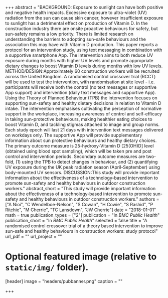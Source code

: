+++
abstract = "BACKGROUND: Exposure to sunlight can have both positive and negative health impacts. Excessive exposure to ultra-violet (UV) radiation from the sun can cause skin cancer, however insufficient exposure to sunlight has a detrimental effect on production of Vitamin D. In the construction industry there are onsite proactive behaviours for safety, but sun-safety remains a low priority. There is limited research on understanding the barriers to adopting sun-safe behaviours and the association this may have with Vitamin D production. This paper reports a protocol for an intervention study, using text messaging in combination with a supportive smartphone App. The intervention aims to both reduce UV exposure during months with higher UV levels and promote appropriate dietary changes to boost Vitamin D levels during months with low UV levels. METHOD/DESIGN:Approximately 60 construction workers will be recruited across the United Kingdom. A randomised control crossover trial (RCCT) will be used to test the intervention, with randomisation at site level - i.e. participants will receive both the control (no text messages or supportive App support) and intervention (daily text messages and supportive App). Using the Theory of Planned Behaviour (TPB) the intervention focuses on supporting sun-safety and healthy dietary decisions in relation to Vitamin D intake. The intervention emphasises cultivating the perception of normative support in the workplace, increasing awareness of control and self-efficacy in taking sun-protective behaviours, making healthier eating choices to boost Vitamin D, and tackling stigmas attached to image and group norms. Each study epoch will last 21 days with intervention text messages delivered on workdays only. The supportive App will provide supplementary information about sun protective behaviours and healthy dietary choices. The primary outcome measure is 25-hydroxy-Vitamin D [25(OH)D] level (obtained using blood spot sampling), which will be taken pre and post control and intervention periods. Secondary outcome measures are two-fold, (1) using the TPB to detect changes in behaviour, and (2) quantifying UV exposure during the UK peak radiation season (April-September) using body-mounted UV sensors. DISCUSSION:This study will provide important information about the effectiveness of a technology-based intervention to promote sun-safety and healthy behaviours in outdoor construction workers."
abstract_short = "This study will provide important information about the effectiveness of a technology-based intervention to promote sun-safety and healthy behaviours in outdoor construction workers."
authors = ["A Nioi", "C Wendelboe-Nelson", "S Cowan", "H Cowie", "S Rashid", "P Ritchie", "M Cherrie", "TC Lansdown", "JW Cherrie"]
date = "2018-01-01"
math = true
publication_types = ["2"]
publication = "In *BMC Public Health*"
publication_short = "In *BMC Public Health*"
selected = false
title = "A randomised control crossover trial of a theory based intervention to improve sun-safe and healthy behaviours in construction workers: study protocol"
url_pdf = ""
url_project = ""
  
  
# Optional featured image (relative to `static/img/` folder).
[header]
image = "headers/pubbanner.png"
caption = ""
  
+++
    